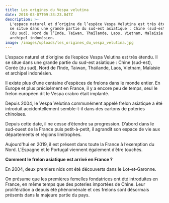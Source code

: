 ```yaml
---
title: Les origines du Vespa velutina
date: 2018-03-07T09:33:23.047Z
description: >-
  L'espace naturel et d’origine de l’espèce Vespa Velutina est très étendu. Il
  se situe dans une grande partie du sud-est asiatique : Chine (sud-est), Corée
  (du sud), Nord de l’Inde, Taiwan, Thaïlande, Laos, Vietnam, Malaisie et
  archipel indonésien.
image: /images/uploads/les_origines_du_vespa_velutina.jpg
---
```

L’espace naturel et d’origine de l’espèce Vespa Velutina est très étendu. Il se situe dans une grande partie du sud-est asiatique : Chine (sud-est), Corée (du sud), Nord de l’Inde, Taiwan, Thaïlande, Laos, Vietnam, Malaisie et archipel indonésien.

Il existe plus d'une centaine d'espèces de frelons dans le monde entier. En Europe et plus précisément en France, il y a encore peu de temps, seul le frelon européen dit le Vespa crabro était implanté.

Depuis 2004, le Vespa Velutina communément appelé frelon asiatique a été introduit accidentellement semble-t-il dans des cartons de poteries chinoises.

Depuis cette date, il ne cesse d’étendre sa progression. D’abord dans le sud-ouest de la France puis petit-à-petit, il agrandit son espace de vie aux départements et régions limitrophes.

Aujourd'hui en 2019, il est présent dans toute la France à l’exemption du Nord. L'Espagne et le Portugal viennent également d’être touchés.

**Comment le frelon asiatique est arrivé en France ?**

En 2004, deux premiers nids ont été découverts dans le Lot-et-Garonne.

On présume que les premières femelles fondatrices ont été introduites en France, en même temps que des poteries importées de Chine. Leur prolifération a depuis été phénoménale et ces frelons sont désormais présents dans la majeure partie du pays.
